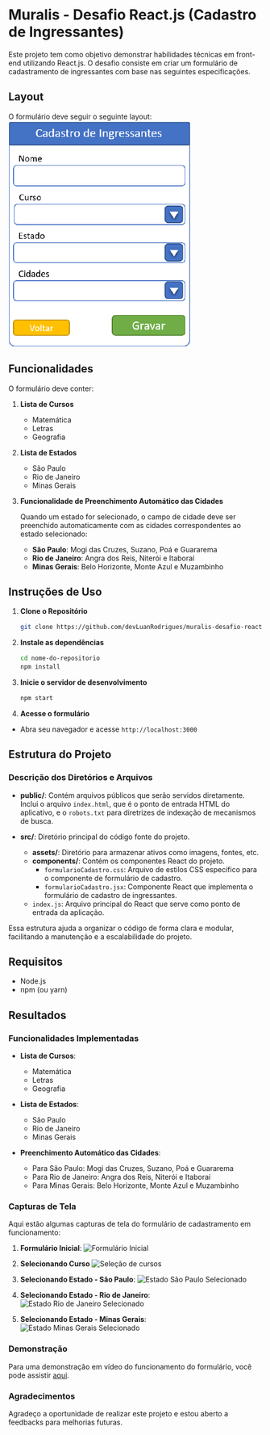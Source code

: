 # Muralis - Desafio React.js (Cadastro de Ingressantes)

Este projeto tem como objetivo demonstrar habilidades técnicas em front-end utilizando React.js. O desafio consiste em criar um formulário de cadastramento de ingressantes com base nas seguintes especificações.

## Layout

O formulário deve seguir o seguinte layout:
![Layout do formulário a ser desenvolvido](src/assets/layout.png)


## Funcionalidades

O formulário deve conter:

1. **Lista de Cursos**
   - Matemática
   - Letras
   - Geografia

2. **Lista de Estados**
   - São Paulo
   - Rio de Janeiro
   - Minas Gerais

3. **Funcionalidade de Preenchimento Automático das Cidades**

   Quando um estado for selecionado, o campo de cidade deve ser preenchido automaticamente com as cidades correspondentes ao estado selecionado:

   - **São Paulo**: Mogi das Cruzes, Suzano, Poá e Guararema
   - **Rio de Janeiro**: Angra dos Reis, Niterói e Itaboraí
   - **Minas Gerais**: Belo Horizonte, Monte Azul e Muzambinho

## Instruções de Uso

1. **Clone o Repositório**
   ```bash
   git clone https://github.com/devLuanRodrigues/muralis-desafio-react

2. **Instale as dependências**
   ```bash
   cd nome-do-repositorio
   npm install


3. **Inicie o servidor de desenvolvimento**
   ```bash
   npm start

4. **Acesse o formulário**
- Abra seu navegador e acesse `http://localhost:3000`

## Estrutura do Projeto

### Descrição dos Diretórios e Arquivos

- **public/**: Contém arquivos públicos que serão servidos diretamente. Inclui o arquivo `index.html`, que é o ponto de entrada HTML do aplicativo, e o `robots.txt` para diretrizes de indexação de mecanismos de busca.

- **src/**: Diretório principal do código fonte do projeto.
  - **assets/**: Diretório para armazenar ativos como imagens, fontes, etc.
  - **components/**: Contém os componentes React do projeto.
    - `formularioCadastro.css`: Arquivo de estilos CSS específico para o componente de formulário de cadastro.
    - `formularioCadastro.jsx`: Componente React que implementa o formulário de cadastro de ingressantes.
  - `index.js`: Arquivo principal do React que serve como ponto de entrada da aplicação.

Essa estrutura ajuda a organizar o código de forma clara e modular, facilitando a manutenção e a escalabilidade do projeto.

## Requisitos
* Node.js
* npm (ou yarn)

## Resultados

### Funcionalidades Implementadas

- **Lista de Cursos**:
  - Matemática
  - Letras
  - Geografia

- **Lista de Estados**:
  - São Paulo
  - Rio de Janeiro
  - Minas Gerais

- **Preenchimento Automático das Cidades**:
  - Para São Paulo: Mogi das Cruzes, Suzano, Poá e Guararema
  - Para Rio de Janeiro: Angra dos Reis, Niterói e Itaboraí
  - Para Minas Gerais: Belo Horizonte, Monte Azul e Muzambinho

### Capturas de Tela

Aqui estão algumas capturas de tela do formulário de cadastramento em funcionamento:

1. **Formulário Inicial**:
   ![Formulário Inicial](src/assets/FormInicial.png)

2. **Selecionando Curso**
   ![Seleção de cursos](src/assets/Curso.png)

3. **Selecionando Estado - São Paulo**:
   ![Estado São Paulo Selecionado](src/assets/SP.png)

4. **Selecionando Estado - Rio de Janeiro**:
   ![Estado Rio de Janeiro Selecionado](src/assets/Rio.png)

5. **Selecionando Estado - Minas Gerais**:
   ![Estado Minas Gerais Selecionado](src/assets/MG.png)

### Demonstração

Para uma demonstração em vídeo do funcionamento do formulário, você pode assistir [aqui](src/assets/demo.mp4).

### Agradecimentos

Agradeço a oportunidade de realizar este projeto e estou aberto a feedbacks para melhorias futuras.
